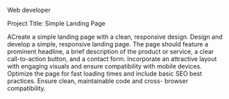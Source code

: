 Web developer

Project Title: Simple Landing Page


ACreate a simple landing page with a clean,
responsive design. Design and develop a
simple, responsive landing page. The page
should feature a prominent headline, a brief
description of the product or service, a clear
call-to-action button, and a contact form.
Incorporate an attractive layout with engaging
visuals and ensure compatibility with mobile
devices. Optimize the page for fast loading
times and include basic SEO best practices.
Ensure clean, maintainable code and cross-
browser compatibility.
